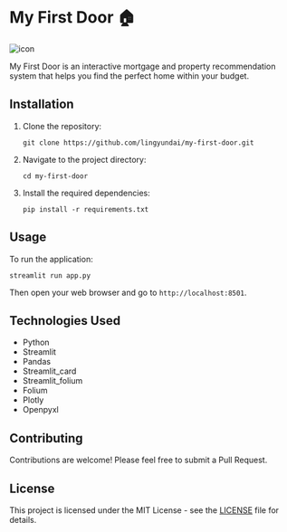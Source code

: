 # My First Door 🏠

![icon](https://github.com/lingyundai/my-first-door/blob/main/myfirstdoor-logo.png)

My First Door is an interactive mortgage and property recommendation system that helps you find the perfect home within your budget.

## Installation

1. Clone the repository:
   ```
   git clone https://github.com/lingyundai/my-first-door.git
   ```
2. Navigate to the project directory:
   ```
   cd my-first-door
   ```
3. Install the required dependencies:
   ```
   pip install -r requirements.txt
   ```

## Usage

To run the application:

```
streamlit run app.py
```

Then open your web browser and go to `http://localhost:8501`.

## Technologies Used

- Python
- Streamlit
- Pandas
- Streamlit_card
- Streamlit_folium
- Folium
- Plotly
- Openpyxl

## Contributing

Contributions are welcome! Please feel free to submit a Pull Request.

## License

This project is licensed under the MIT License - see the [LICENSE](LICENSE) file for details.
